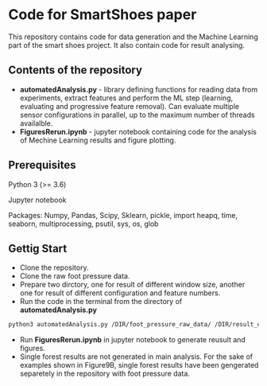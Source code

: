 # Code for SmartShoes paper
This repository contains code for data generation and the Machine Learning part of the smart shoes project. It also contain code for result analysing.


## Contents of the repository
* **automatedAnalysis.py** - library defining functions for reading data from experiments, extract features and perform the ML step (learning, evaluating and progressive feature removal). Can evaluate multiple sensor configurations in parallel, up to the maximum number of threads availalble.
* **FiguresRerun.ipynb** - jupyter notebook containing code for the analysis of Mechine Learning results and figure plotting.

## Prerequisites
Python 3 (>= 3.6)

Jupyter notebook

Packages: Numpy, Pandas, Scipy, Sklearn, pickle, import heapq, time, seaborn, multiprocessing, psutil, sys, os, glob
## Gettig Start
* Clone the repository.
* Clone the raw foot pressure data.
* Prepare two dirctory, one for result of different window size, another one for result of different configuration and feature numbers.
* Run the code in the terminal from the directory of **automatedAnalysis.py** 

```bash
python3 automatedAnalysis.py /DIR/foot_pressure_raw_data/ /DIR/result_of_different_configs/ /DIR/result_of_different_window_size/ 
```
* Run **FiguresRerun.ipynb** in jupyter notebook to generate reusult and figures.
* Single forest results are not generated in main analysis. For the sake of examples shown in Figure9B, single forest results have been gengerated separetely in the repository with foot pressure data.


